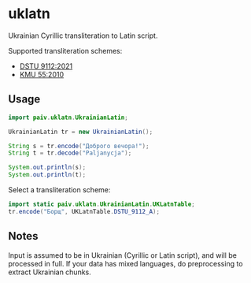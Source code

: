uklatn
==
Ukrainian Cyrillic transliteration to Latin script.

Supported transliteration schemes:
- [DSTU 9112:2021](https://uk.wikipedia.org/wiki/ДСТУ_9112:2021)
- [KMU 55:2010](https://zakon.rada.gov.ua/laws/show/55-2010-п)


Usage
--

```java
import paiv.uklatn.UkrainianLatin;

UkrainianLatin tr = new UkrainianLatin();

String s = tr.encode("Доброго вечора!");
String t = tr.decode("Paljanycja");

System.out.println(s);
System.out.println(t);
```

Select a transliteration scheme:
```java
import static paiv.uklatn.UkrainianLatin.UKLatnTable;
tr.encode("Борщ", UKLatnTable.DSTU_9112_A);
```


Notes
--
Input is assumed to be in Ukrainian (Cyrillic or Latin script), and will be processed in full.
If your data has mixed languages, do preprocessing to extract Ukrainian chunks.

